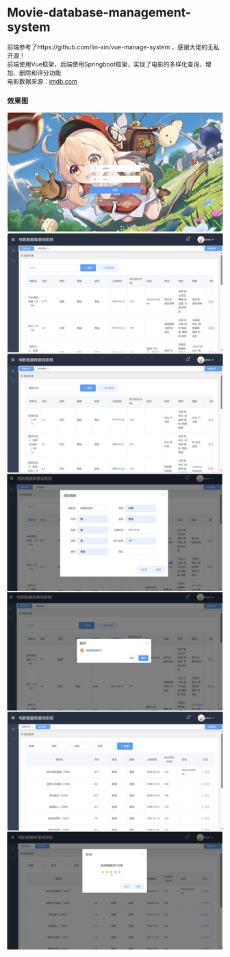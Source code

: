 # Movie-database-management-system
前端参考了https://github.com/lin-xin/vue-manage-system ，感谢大佬的无私开源！  
前端使用Vue框架，后端使用Springboot框架，实现了电影的多样化查询、增加、删除和评分功能  
电影数据来源：[imdb.com](https://www.imdb.com/)  
### 效果图
![image](https://github.com/Joe-Sun-7/Movie-database-management-system/blob/main/image/login.png)  
![image](https://github.com/Joe-Sun-7/Movie-database-management-system/blob/main/image/main.png)  
![image](https://github.com/Joe-Sun-7/Movie-database-management-system/blob/main/image/select_by_name.png)  
![image](https://github.com/Joe-Sun-7/Movie-database-management-system/blob/main/image/add.png)  
![image](https://github.com/Joe-Sun-7/Movie-database-management-system/blob/main/image/delete.png)  
![image](https://github.com/Joe-Sun-7/Movie-database-management-system/blob/main/image/multi_select.png)  
![image](https://github.com/Joe-Sun-7/Movie-database-management-system/blob/main/image/grade.png)


